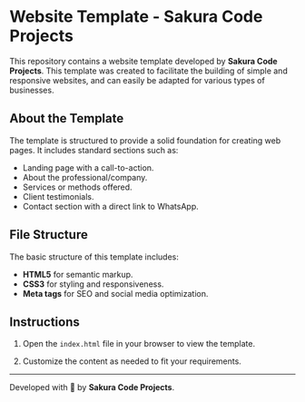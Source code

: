 # Website Template - Sakura Code Projects

This repository contains a website template developed by **Sakura Code Projects**. This template was created to facilitate the building of simple and responsive websites, and can easily be adapted for various types of businesses.

## About the Template

The template is structured to provide a solid foundation for creating web pages. It includes standard sections such as:

- Landing page with a call-to-action.
- About the professional/company.
- Services or methods offered.
- Client testimonials.
- Contact section with a direct link to WhatsApp.

## File Structure

The basic structure of this template includes:

- **HTML5** for semantic markup.
- **CSS3** for styling and responsiveness.
- **Meta tags** for SEO and social media optimization.

## Instructions

1. Open the `index.html` file in your browser to view the template.

2. Customize the content as needed to fit your requirements.

---

Developed with 🌸 by **Sakura Code Projects**.